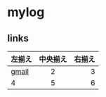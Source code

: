 # mylog

## links

| 左揃え | 中央揃え | 右揃え |
|:---|:---:|---:|
|[gmail](https://mail.google.com/) |2 |3 |
|4 |5 |6 |
